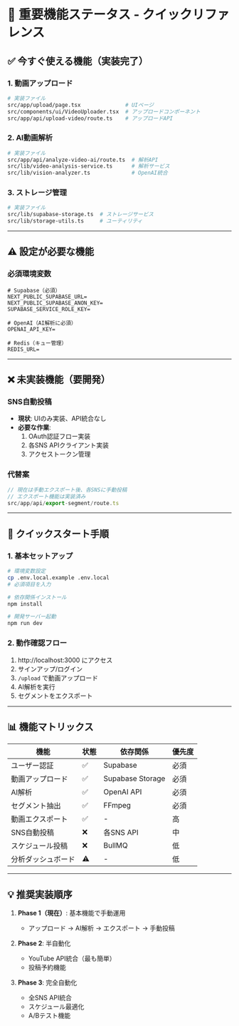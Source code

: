 # 🚨 重要機能ステータス - クイックリファレンス

## ✅ 今すぐ使える機能（実装完了）

### 1. 動画アップロード
```bash
# 実装ファイル
src/app/upload/page.tsx              # UIページ
src/components/ui/VideoUploader.tsx  # アップロードコンポーネント
src/app/api/upload-video/route.ts    # アップロードAPI
```

### 2. AI動画解析
```bash
# 実装ファイル
src/app/api/analyze-video-ai/route.ts  # 解析API
src/lib/video-analysis-service.ts      # 解析サービス
src/lib/vision-analyzer.ts             # OpenAI統合
```

### 3. ストレージ管理
```bash
# 実装ファイル
src/lib/supabase-storage.ts  # ストレージサービス
src/lib/storage-utils.ts     # ユーティリティ
```

---

## ⚠️ 設定が必要な機能

### 必須環境変数
```env
# Supabase（必須）
NEXT_PUBLIC_SUPABASE_URL=
NEXT_PUBLIC_SUPABASE_ANON_KEY=
SUPABASE_SERVICE_ROLE_KEY=

# OpenAI（AI解析に必須）
OPENAI_API_KEY=

# Redis（キュー管理）
REDIS_URL=
```

---

## ❌ 未実装機能（要開発）

### SNS自動投稿
- **現状**: UIのみ実装、API統合なし
- **必要な作業**:
  1. OAuth認証フロー実装
  2. 各SNS APIクライアント実装
  3. アクセストークン管理

### 代替案
```typescript
// 現在は手動エクスポート後、各SNSに手動投稿
// エクスポート機能は実装済み
src/app/api/export-segment/route.ts
```

---

## 🚀 クイックスタート手順

### 1. 基本セットアップ
```bash
# 環境変数設定
cp .env.local.example .env.local
# 必須項目を入力

# 依存関係インストール
npm install

# 開発サーバー起動
npm run dev
```

### 2. 動作確認フロー
1. http://localhost:3000 にアクセス
2. サインアップ/ログイン
3. `/upload` で動画アップロード
4. AI解析を実行
5. セグメントをエクスポート

---

## 📊 機能マトリックス

| 機能 | 状態 | 依存関係 | 優先度 |
|-----|------|----------|--------|
| ユーザー認証 | ✅ | Supabase | 必須 |
| 動画アップロード | ✅ | Supabase Storage | 必須 |
| AI解析 | ✅ | OpenAI API | 必須 |
| セグメント抽出 | ✅ | FFmpeg | 必須 |
| 動画エクスポート | ✅ | - | 高 |
| SNS自動投稿 | ❌ | 各SNS API | 中 |
| スケジュール投稿 | ❌ | BullMQ | 低 |
| 分析ダッシュボード | ⚠️ | - | 低 |

---

## 💡 推奨実装順序

1. **Phase 1（現在）**: 基本機能で手動運用
   - アップロード → AI解析 → エクスポート → 手動投稿

2. **Phase 2**: 半自動化
   - YouTube API統合（最も簡単）
   - 投稿予約機能

3. **Phase 3**: 完全自動化
   - 全SNS API統合
   - スケジュール最適化
   - A/Bテスト機能